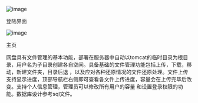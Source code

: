 
![image](https://github.com/yinset/CatCloudDisk/assets/80797110/611080e6-d8a2-4848-930e-ab047b812c95)

登陆界面

![image](https://github.com/yinset/CatCloudDisk/assets/80797110/2f0d612f-d787-4ea4-8b34-ee7be35fbf70)

主页

网盘具有文件管理的基本功能，部署在服务器中自动以tomcat的临时目录为根目录，用户名为子目录创建各自空间。具备基础的文件管理功能包括上传，下载，移动，新建文件夹，目录后退
，以及应对各种还原情况的文件还原处理。文件上传支持显示进度，顶部导航栏右侧即可查看各文件上传进度，容量会在上传完毕后改变。支持个人信息管理，管理员可以修改所有用户的容量
和设置登录权限的功能。数据库设计参考sql文件。
